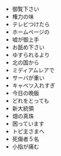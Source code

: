 * 御覧下さい
* 権力の味
* テレビつけたら
* ホームページの
* 嘘が御上手
* お舐め下さい
* ゆすられるより
* 北の国から
* ミディアムレアで
* サーバが重い
* キャベツ入れすぎ
* 今日の晩飯
* どれをとっても
* 新大統領
* 畑の真珠
* 困っています
* トピ主さまへ
* 死傷者５名
* 小指が痛む

